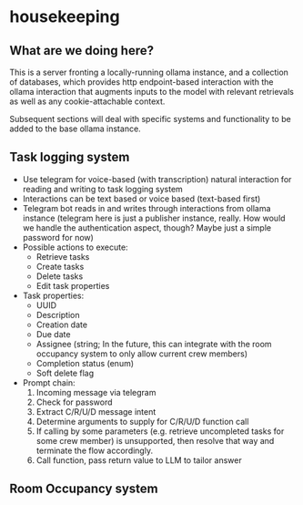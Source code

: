 # housekeeping

## What are we doing here?

This is a server fronting a locally-running ollama instance, and a collection of databases, which provides http endpoint-based interaction with the ollama interaction that augments inputs to the model with relevant retrievals as well as any cookie-attachable context.

Subsequent sections will deal with specific systems and functionality to be added to the base ollama instance.

## Task logging system

- Use telegram for voice-based (with transcription) natural interaction for reading and writing to task logging system
- Interactions can be text based or voice based (text-based first)
- Telegram bot reads in and writes through interactions from ollama instance (telegram here is just a publisher instance, really. How would we handle the authentication aspect, though? Maybe just a simple password for now)
- Possible actions to execute:
  - Retrieve tasks
  - Create tasks
  - Delete tasks
  - Edit task properties
- Task properties:
  - UUID
  - Description
  - Creation date
  - Due date
  - Assignee (string; In the future, this can integrate with the room occupancy system to only allow current crew members)
  - Completion status (enum)
  - Soft delete flag
- Prompt chain:
  1. Incoming message via telegram
  2. Check for password
  3. Extract C/R/U/D message intent
  4. Determine arguments to supply for C/R/U/D function call
  5. If calling by some parameters (e.g. retrieve uncompleted tasks for some crew member) is unsupported, then resolve that way and terminate the flow accordingly.
  6. Call function, pass return value to LLM to tailor answer

## Room Occupancy system

